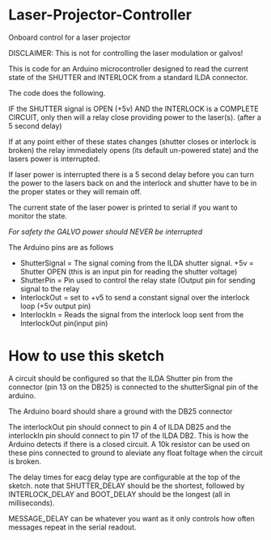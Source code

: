 # Laser-Projector-Controller
Onboard control for a laser projector

DISCLAIMER: This is not for controlling the laser modulation or galvos!


This is code for an Arduino microcontroller designed to read the current state of the SHUTTER and INTERLOCK from a standard ILDA connector.

The code does the following.

IF the SHUTTER signal is OPEN (+5v) AND the INTERLOCK is a COMPLETE CIRCUIT, only then will a relay close providing power to the laser(s). (after a 5 second delay)

If at any point either of these states changes (shutter closes or interlock is broken) the relay immediately opens (its default un-powered state) and the lasers power is interrupted.

If laser power is interrupted there is a 5 second delay before you can turn the power to the lasers back on and the interlock and shutter have to be in the proper states or they will remain off.

The current state of the laser power is printed to serial if you want to monitor the state.

*For safety the GALVO power should NEVER be interrupted*

The Arduino pins are as follows

- ShutterSignal = The signal coming from the ILDA shutter signal. +5v = Shutter OPEN (this is an input pin for reading the shutter voltage)
- ShutterPin = Pin used to control the relay state (Output pin for sending signal to the relay
- InterlockOut = set to +v5 to send a constant signal over the interlock loop (+5v output pin)
- InterlockIn = Reads the signal from the interlock loop sent from the InterlockOut pin(input pin)


# How to use this sketch 

A circuit should be configured so that the ILDA Shutter pin from the connector (pin 13 on the DB25) is connected to the shutterSignal pin of the arduino. 

The Arduino board should share a ground with the DB25 connector

The interlockOut pin should connect to pin 4 of ILDA DB25 and the interlockIn pin should connect to pin 17 of the ILDA DB2. This is how the Arduino detects if there is a closed circuit. A 10k resistor can be used on these pins connected to ground to aleviate any float foltage when the circuit is broken. 

The delay times for eacg delay type are configurable at the top of the sketch. note that SHUTTER_DELAY should be the shortest, followed by INTERLOCK_DELAY and BOOT_DELAY should be the longest (all in milliseconds). 

MESSAGE_DELAY can be whatever you want as it only controls how often messages repeat in the serial readout. 
